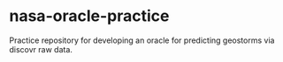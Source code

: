 # nasa-oracle-practice
Practice repository for developing an oracle for predicting geostorms via discovr raw data.
